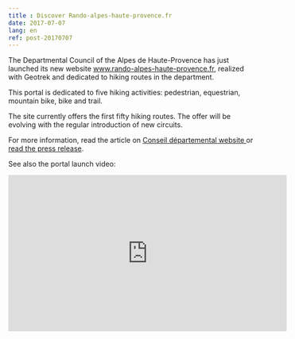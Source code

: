 ```yaml
---
title : Discover Rando-alpes-haute-provence.fr
date: 2017-07-07
lang: en
ref: post-20170707
---
```


The Departmental Council of the Alpes de Haute-Provence has just launched its new website  <a href="http://www.rando-alpes-haute-provence.fr" target="_blank">www.rando-alpes-haute-provence.fr</a>, realized with Geotrek and dedicated to hiking routes in the department.

This portal is dedicated to five hiking activities: pedestrian, equestrian, mountain bike, bike and trail.

The site currently offers the first fifty hiking routes. The offer will be evolving with the regular introduction of new circuits.

For more information, read the article on <a href="http://www.mondepartement04.fr/toute-lactualite/decouvrez-rando-alpes-provencefr.html" target="_blank">Conseil départemental website </a> or <a href="http://geotrek.ecrins-parcnational.fr/ressources/presentations/2017-07-CP-lancement-rando-alpes-haute-provence-fr.pdf" target="_blank">read the press release</a>.

See also the portal launch video: 

<iframe width="560" height="315" src="https://www.youtube.com/embed/iUNy6yj01w0" frameborder="0" allowfullscreen></iframe>
